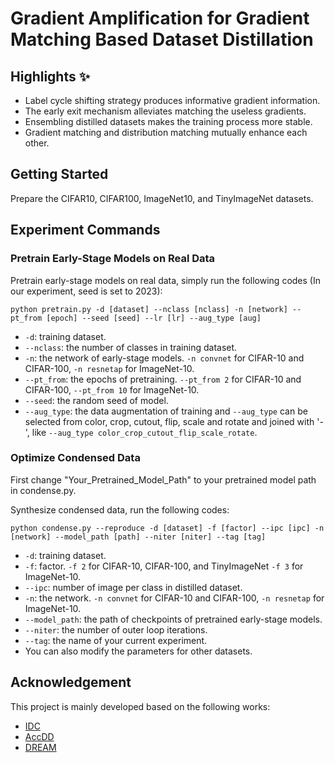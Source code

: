 # Gradient Amplification for Gradient Matching Based Dataset Distillation

## Highlights :sparkles:
- Label cycle shifting strategy produces informative gradient information. 
- The early exit mechanism alleviates matching the useless gradients.
- Ensembling distilled datasets makes the training process more stable. 
- Gradient matching and distribution matching mutually enhance each other. 

## Getting Started
Prepare the CIFAR10, CIFAR100, ImageNet10, and TinyImageNet datasets.

## Experiment Commands

### Pretrain Early-Stage Models on Real Data

Pretrain early-stage models on real data, simply run the following codes  (In our experiment, seed is set to 2023):

```
python pretrain.py -d [dataset] --nclass [nclass] -n [network] --pt_from [epoch] --seed [seed] --lr [lr] --aug_type [aug]
```

- ```-d```: training dataset.
- ```--nclass```: the number of classes in training dataset.
- ```-n```: the network of early-stage models. ```-n convnet``` for CIFAR-10 and CIFAR-100, ```-n resnetap``` for ImageNet-10.
- ```--pt_from```: the epochs of pretraining. ```--pt_from 2``` for CIFAR-10 and CIFAR-100, ```--pt_from 10``` for ImageNet-10.
- ```--seed```: the random seed of model. 
- ```--aug_type```: the data augmentation of training and ```--aug_type``` can be selected from color, crop, cutout, flip, scale and rotate and joined with '-', like ```--aug_type color_crop_cutout_flip_scale_rotate```.


### Optimize Condensed Data

First change "Your_Pretrained_Model_Path" to your pretrained model path in condense.py.

Synthesize condensed data, run the following codes:

```
python condense.py --reproduce -d [dataset] -f [factor] --ipc [ipc] -n [network] --model_path [path] --niter [niter] --tag [tag]
```

- ```-d```: training dataset.
- ```-f```: factor. ```-f 2``` for CIFAR-10, CIFAR-100, and TinyImageNet ```-f 3``` for ImageNet-10.
- ```--ipc```: number of image per class in distilled dataset.
- ```-n```: the network. ```-n convnet``` for CIFAR-10 and CIFAR-100, ```-n resnetap``` for ImageNet-10.
- ```--model_path```: the path of checkpoints of pretrained early-stage models.
- ```--niter```: the number of outer loop iterations.
- ```--tag```: the name of your current experiment.
- You can also modify the parameters for other datasets.


## Acknowledgement
This project is mainly developed based on the following works:
- [IDC](https://github.com/snu-mllab/efficient-dataset-condensation)
- [AccDD](https://github.com/ncsu-dk-lab/Acc-DD)
- [DREAM](https://github.com/vimar-gu/DREAM)
